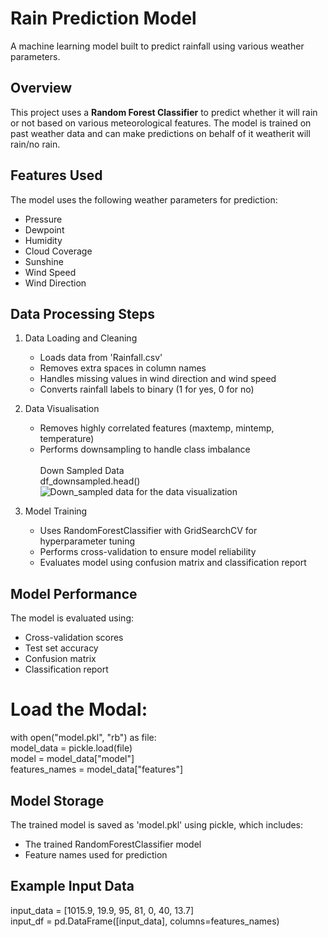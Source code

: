 # Rain Prediction Model

A machine learning model built to predict rainfall using various weather parameters.

## Overview

This project uses a **Random Forest Classifier** to predict whether it will rain or not based on various meteorological features. The model is trained on past weather data and can make  predictions on behalf of it weatherit will rain/no rain.

## Features Used

The model uses the following weather parameters for prediction:
- Pressure
- Dewpoint
- Humidity
- Cloud Coverage
- Sunshine
- Wind Speed
- Wind Direction

## Data Processing Steps

1. Data Loading and Cleaning
   - Loads data from 'Rainfall.csv'
   - Removes extra spaces in column names
   - Handles missing values in wind direction and wind speed
   - Converts rainfall labels to binary (1 for yes, 0 for no)

2. Data Visualisation
   - Removes highly correlated features (maxtemp, mintemp, temperature)
   - Performs downsampling to handle class imbalance<br/></br>
        Down Sampled Data</br>
        df_downsampled.head()<br/>
        ![Down_sampled data for the data visualization](https://github.com/user-attachments/assets/80ca2f15-fbe7-4799-840e-b69ddc062aa6)


3. Model Training
   - Uses RandomForestClassifier with GridSearchCV for hyperparameter tuning
   - Performs cross-validation to ensure model reliability
   - Evaluates model using confusion matrix and classification report

## Model Performance

The model is evaluated using:
- Cross-validation scores
- Test set accuracy
- Confusion matrix
- Classification report

# Load the Modal:

 with open("model.pkl", "rb") as file:</br>
 model_data = pickle.load(file)</br>
 model = model_data["model"]</br>
 features_names = model_data["features"]

## Model Storage

The trained model is saved as 'model.pkl' using pickle, which includes:
- The trained RandomForestClassifier model
- Feature names used for prediction

## Example Input Data

input_data = [1015.9, 19.9, 95, 81, 0, 40, 13.7] </br>
input_df = pd.DataFrame([input_data], columns=features_names)
